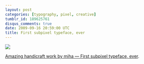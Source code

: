 ```yaml
---
layout: post
categories: [typography, pixel, creative]
tumblr_id: 189625761
disqus_comments: true
date: 2009-09-16 20:59:00 UTC
title: First subpixel typeface, ever
---
```


![](http://28.media.tumblr.com/tumblr_kq30zsDaIJ1qzdllao1_500.png)

[Amazing handicraft work by miha — <a href="http://typophile.com/node/61920">First subpixel typeface, ever</a>.](http://typophile.com/node/61920)
